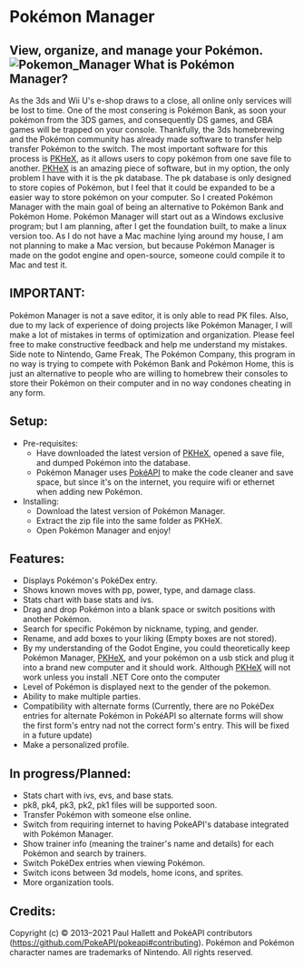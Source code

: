 # Pokémon Manager
View, organize, and manage your Pokémon.
![Pokemon_Manager](https://user-images.githubusercontent.com/86109384/159138854-56a10d73-51c9-40c5-933a-49c70699991b.png)
What is Pokémon Manager?
-
As the 3ds and Wii U's e-shop draws to a close, all online only services will be lost to time. One of the most consering is Pokémon Bank, as soon your pokémon from the 3DS games, and consequently DS games, and GBA games will be trapped on your console. Thankfully, the 3ds homebrewing and the Pokémon community has already made software to transfer help transfer Pokémon to the switch. The most important software for this process is [PKHeX](https://github.com/kwsch/PKHeX), as it allows users to copy pokémon from one save file to another. [PKHeX](https://github.com/kwsch/PKHeX) is an amazing piece of software, but in my option, the only problem I have with it is the pk database. The pk database is only designed to store copies of Pokémon, but I feel that it could be expanded to be a easier way to store pokémon on your computer. So I created Pokémon Manager with the main goal of being an alternative to Pokémon Bank and Pokémon Home. Pokémon Manager will start out as a Windows exclusive program; but I am planning, after I get the foundation built, to make a linux version too. As I do not have a Mac machine lying around my house, I am not planning to make a Mac version, but because Pokémon Manager is made on the godot engine and open-source, someone could compile it to Mac and test it.

IMPORTANT:
-
Pokémon Manager is not a save editor, it is only able to read PK files. Also, due to my lack of experience of doing projects like Pokémon Manager, I will make a lot of mistakes in terms of optimization and organization. Please feel free to make constructive feedback and help me understand my mistakes. Side note to Nintendo, Game Freak, The Pokémon Company, this program in no way is trying to compete with Pokémon Bank and Pokémon Home, this is just an alternative to people who are willing to homebrew their consoles to store their Pokémon on their computer and in no way condones cheating in any form.

Setup:
-

- Pre-requisites:
  - Have downloaded the latest version of [PKHeX](https://github.com/kwsch/PKHeX), opened a save file, and dumped Pokémon into the database.
  - Pokémon Manager uses [PokéAPI](https://github.com/PokeAPI/pokeapi) to make the code cleaner and save space, but since it's on the internet, you require wifi or ethernet when adding new Pokémon.
- Installing:
  - Download the latest version of Pokémon Manager.
  - Extract the zip file into the same folder as PKHeX.
  - Open Pokémon Manager and enjoy!
  
Features:
- 
 - Displays Pokémon's PokéDex entry.
 - Shows known moves with pp, power, type, and damage class.
 - Stats chart with base stats and ivs.
 - Drag and drop Pokémon into a blank space or switch positions with another Pokémon.
 - Search for specific Pokémon by nickname, typing, and gender.
 - Rename, and add boxes to your liking (Empty boxes are not stored).
 - By my understanding of the Godot Engine, you could theoretically keep Pokémon Manager, [PKHeX](https://github.com/kwsch/PKHeX), and your pokémon on a usb stick and plug it into a brand new computer and it should work. Although [PKHeX](https://github.com/kwsch/PKHeX) will not work unless you install .NET Core onto the computer
 - Level of Pokémon is displayed next to the gender of the pokemon.
 - Ability to make multiple parties.
 - Compatibility with alternate forms (Currently, there are no PokéDex entries for alternate Pokémon in PokéAPI so alternate forms will show the first form's entry nad not the correct form's entry. This will be fixed in a future update)
 - Make a personalized profile.

In progress/Planned:
-
   - Stats chart with ivs, evs, and base stats.
   - pk8, pk4, pk3, pk2, pk1 files will be supported soon.
   - Transfer Pokémon with someone else online.
   - Switch from requiring internet to having PokeAPI's database integrated with Pokémon Manager.
   - Show trainer info (meaning the trainer's name and details) for each Pokémon and search by trainers.
   - Switch PokéDex entries when viewing Pokémon.
   - Switch icons between 3d models, home icons, and sprites.
   - More organization tools.

Credits:
-
Copyright (c) © 2013–2021 Paul Hallett and PokéAPI contributors (https://github.com/PokeAPI/pokeapi#contributing). Pokémon and Pokémon character names are trademarks of Nintendo.
All rights reserved.
